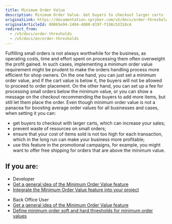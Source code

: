 ```yaml
---
title: Minimum Order Value
description: Minimum Order Value- Get buyers to checkout larger carts (can help to increase your sales), ensure that the cost of items is not too high for a transaction.
originalLink: https://documentation.spryker.com/v5/docs/order-thresholds
originalArticleId: 00065e94-2484-4080-8197-f198c53318c4
redirect_from:
  - /v5/docs/order-thresholds
  - /v5/docs/en/order-thresholds
---
```


Fulfilling small orders is not always worthwhile for the business, as operating costs, time and effort spent on processing them often overweight the profit gained. In such cases, implementing a minimum order value requirement might be prudent to make the orders handling process more efficient for shop owners. On the one hand, you can just set a minimum order value, and if the cart value is below it, the buyers will not be allowed to proceed to order placement. On the other hand, you can set up a fee for processing small orders below the minimum value, or you can show a message on the checkout recommending the buyers to add more items, but still let them place the order. Even though minimum order value is not a panacea for boosting average order values for all businesses and cases, when setting it you can:

* get buyers to checkout with larger carts, which can increase your sales;
* prevent waste of resources on small orders;
* ensure that your cost of items sold is not too high for each transaction, which in the long run can make your business more profitable;
* use this feature in the promotional campaigns, for example, you might want to offer free shipping for orders that are above the minimum value.

## If you are:

<div class="mr-container">
    <div class="mr-list-container">
        <!-- col1 -->
        <div class="mr-col">
            <ul class="mr-list mr-list-green">
                <li class="mr-title">Developer</li>
                <li><a href="https://documentation.spryker.com/v5/docs/en/order-thresholds-feature-overview" class="mr-link">Get a general idea of the Minimum Order Value feature</a></li>
                <!---<li><a href="https://documentation.spryker.com/docs/en/ht-import-minimum-order-value-data-201903" class="mr-link">Import minimum order value data</a></li>-->
<!--- <li><a href="https://documentation.spryker.com/v5/docs/en/ht-import-minimum-order-value-data-201903#importing-minimum-order-value-data-for-merchant-relations" class="mr-link">Import minimum order value data for merchant relations</a></li>-->
                <li><a href="https://documentation.spryker.com/v5/docs/en/minimum-order-value-feature-integration" class="mr-link">Integrate the Minimum Order Value feature into your project</a></li>
            </ul>
        </div>
        <!-- col2 -->
        <div class="mr-col">
            <ul class="mr-list mr-list-blue">
                <li class="mr-title"> Back Office User</li>
                <li><a href="https://documentation.spryker.com/v5/docs/en/order-thresholds-feature-overview" class="mr-link">Get a general idea of the Minimum Order Value feature</a></li>
                <li><a href="https://documentation.spryker.com/v5/docs/en/managing-global-threshold" class="mr-link">Define minimum order soft and hard thresholds for minimum order values</a></li>
            </ul>
        </div>
    </div>
</div>
